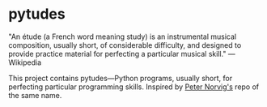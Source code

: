 # pytudes
"An étude (a French word meaning study) is an instrumental musical composition, usually short, of considerable difficulty, and designed to provide practice material for perfecting a particular musical skill." — Wikipedia

This project contains pytudes—Python programs, usually short, for perfecting particular programming skills. Inspired by [Peter Norvig's](https://github.com/norvig/pytudes) repo of the same name.
